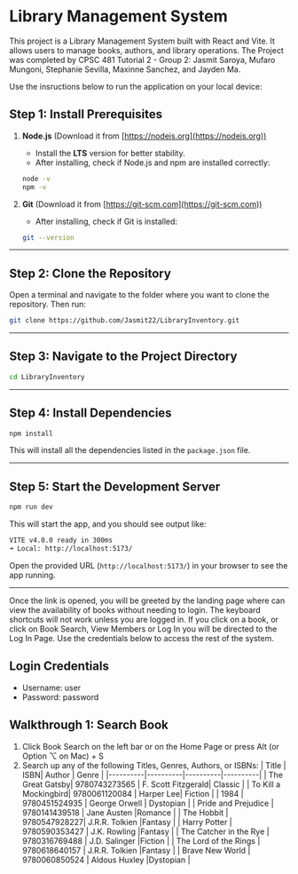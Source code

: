 # Library Management System

This project is a Library Management System built with React and Vite. It allows users to manage books, authors, and library operations.
The Project was completed by CPSC 481 Tutorial 2 - Group 2:
Jasmit Saroya, Mufaro Mungoni, Stephanie Sevilla, Maxinne Sanchez, and Jayden Ma.

Use the insructions below to run the application on your local device:

## Step 1: Install Prerequisites

1. **Node.js** (Download it from [https://nodejs.org](https://nodejs.org))

   - Install the **LTS** version for better stability.
   - After installing, check if Node.js and npm are installed correctly:

   ```bash
   node -v
   npm -v
   ```

2. **Git** (Download it from [https://git-scm.com](https://git-scm.com))
   - After installing, check if Git is installed:
   ```bash
   git --version
   ```

---

## Step 2: Clone the Repository

Open a terminal and navigate to the folder where you want to clone the repository. Then run:

```bash
git clone https://github.com/Jasmit22/LibraryInventory.git
```

---

## Step 3: Navigate to the Project Directory

```bash
cd LibraryInventory
```

---

## Step 4: Install Dependencies

```bash
npm install
```

This will install all the dependencies listed in the `package.json` file.

---

## Step 5: Start the Development Server

```bash
npm run dev
```

This will start the app, and you should see output like:

```bash
VITE v4.0.0 ready in 300ms
➜ Local: http://localhost:5173/
```

Open the provided URL (`http://localhost:5173/`) in your browser to see the app running.

---

Once the link is opened, you will be greeted by the landing page where can view the availability of books without needing to login. The keyboard shortcuts will not work unless you are logged in. If you click on a book, or click on Book Search, View Members or Log In you will be directed to the Log In Page. Use the credentials below to access the rest of the system.

## Login Credentials

- Username: user
- Password: password

## Walkthrough 1: Search Book

1. Click Book Search on the left bar or on the Home Page or press Alt (or Option ⌥ on Mac) + S
2. Search up any of the following Titles, Genres, Authors, or ISBNs:
   | Title | ISBN| Author | Genre |
   |----------|----------|----------|----------|
   | The Great Gatsby| 9780743273565 | F. Scott Fitzgerald| Classic |
   | To Kill a Mockingbird| 9780061120084 | Harper Lee| Fiction |
   | 1984 | 9780451524935 | George Orwell | Dystopian |
   | Pride and Prejudice | 9780141439518 | Jane Austen |Romance |
   | The Hobbit | 9780547928227| J.R.R. Tolkien |Fantasy |
   | Harry Potter | 9780590353427 | J.K. Rowling |Fantasy |
   | The Catcher in the Rye | 9780316769488 | J.D. Salinger |Fiction |
   | The Lord of the Rings | 9780618640157 | J.R.R. Tolkien |Fantasy |
   | Brave New World | 9780060850524 | Aldous Huxley |Dystopian |

